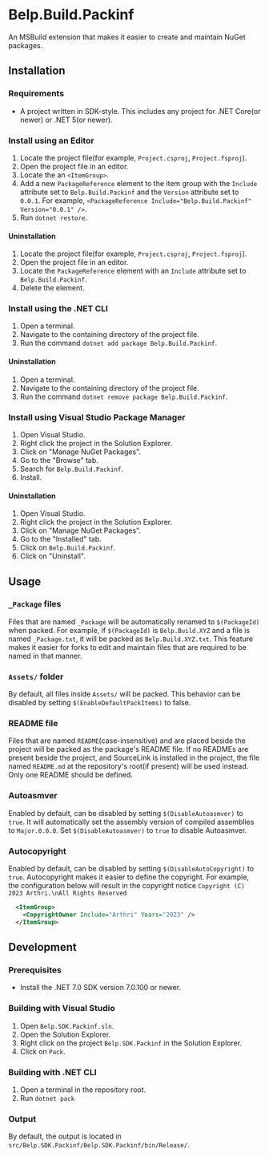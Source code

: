 # Belp.Build.Packinf
An MSBuild extension that makes it easier to create and maintain NuGet packages.

## Installation

### Requirements
- A project written in SDK-style. This includes any project for .NET Core(or newer) or .NET 5(or newer).

### Install using an Editor
1. Locate the project file(for example, `Project.csproj`, `Project.fsproj`).
1. Open the project file in an editor.
1. Locate the an `<ItemGroup>`.
1. Add a new `PackageReference` element to the item group with the `Include` attribute set to `Belp.Build.Packinf` and the `Version` attribute set to `0.0.1`. For example, `<PackageReference Include="Belp.Build.Packinf" Version="0.0.1" />`.
1. Run `dotnet restore`.

#### Uninstallation
1. Locate the project file(for example, `Project.csproj`, `Project.fsproj`).
1. Open the project file in an editor.
1. Locate the `PackageReference` element with an `Include` attribute set to `Belp.Build.Packinf`.
1. Delete the element.

### Install using the .NET CLI
1. Open a terminal.
1. Navigate to the containing directory of the project file.
1. Run the command `dotnet add package Belp.Build.Packinf`.

#### Uninstallation
1. Open a terminal.
1. Navigate to the containing directory of the project file.
1. Run the command `dotnet remove package Belp.Build.Packinf`.

### Install using Visual Studio Package Manager
1. Open Visual Studio.
1. Right click the project in the Solution Explorer.
1. Click on "Manage NuGet Packages".
1. Go to the "Browse" tab.
1. Search for `Belp.Build.Packinf`.
1. Install.

#### Uninstallation
1. Open Visual Studio.
1. Right click the project in the Solution Explorer.
1. Click on "Manage NuGet Packages".
1. Go to the "Installed" tab.
1. Click on `Belp.Build.Packinf`.
1. Click on "Uninstall".

## Usage

### `_Package` files
Files that are named `_Package` will be automatically renamed to `$(PackageId)` when packed. For example, if `$(PackageId)` is `Belp.Build.XYZ` and a file is named `_Package.txt`, it will be packed as `Belp.Build.XYZ.txt`. This feature makes it easier for forks to edit and maintain files that are required to be named in that manner.

### `Assets/` folder
By default, all files inside `Assets/` will be packed. This behavior can be disabled by setting `$(EnableDefaultPackItems)` to false.

### README file
Files that are named `README`(case-insensitive) and are placed beside the project will be packed as the package's README file. If no READMEs are present beside the project, and SourceLink is installed in the project, the file named `README.md` at the repository's root(if present) will be used instead. Only one README should be defined.

### Autoasmver
Enabled by default, can be disabled by setting `$(DisableAutoasmver)` to `true`. It will automatically set the assembly version of compiled assemblies to `Major.0.0.0`. Set `$(DisableAutoasmver)` to `true` to disable Autoasmver.

### Autocopyright
Enabled by default, can be disabled by setting `$(DisableAutoCopyright)` to `true`. Autocopyright makes it easier to define the copyright. For example, the configuration below will result in the copyright notice `Copyright (C) 2023 Arthri.\nAll Rights Reserved`
```xml
  <ItemGroup>
    <CopyrightOwner Include="Arthri" Years="2023" />
  </ItemGroup>
```

## Development

### Prerequisites
- Install the .NET 7.0 SDK version 7.0.100 or newer.

### Building with Visual Studio
1. Open `Belp.SDK.Packinf.sln`.
1. Open the Solution Explorer.
1. Right click on the project `Belp.SDK.Packinf` in the Solution Explorer.
1. Click on `Pack`.

### Building with .NET CLI
1. Open a terminal in the repository root.
1. Run `dotnet pack`

### Output
By default, the output is located in `src/Belp.SDK.Packinf/Belp.SDK.Packinf/bin/Release/`.
